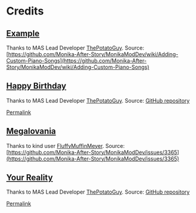 # Credits

## [Example](./examples/example.json)

Thanks to MAS Lead Developer [ThePotatoGuy](https://github.com/ThePotatoGuy). Source: [https://github.com/Monika-After-Story/MonikaModDev/wiki/Adding-Custom-Piano-Songs](https://github.com/Monika-After-Story/MonikaModDev/wiki/Adding-Custom-Piano-Songs)

## [Happy Birthday](./examples/happybirthday.json)
Thanks to MAS Lead Developer [ThePotatoGuy](https://github.com/ThePotatoGuy). Source: [GitHub repository](https://github.com/Monika-After-Story/MonikaModDev/blob/master/Monika%20After%20Story/game/mod_assets/piano/songs/happybirthday.json)

[Permalink](https://github.com/Monika-After-Story/MonikaModDev/blob/e605019f08611143769872bd196bacd5045cf2ae/Monika%20After%20Story/game/mod_assets/piano/songs/happybirthday.json)

## [Megalovania](./examples/megalovania.json)

Thanks to kind user [FluffyMuffinMeyer](https://github.com/FluffyMuffinMeyer). Source: [https://github.com/Monika-After-Story/MonikaModDev/issues/3365](https://github.com/Monika-After-Story/MonikaModDev/issues/3365)

## [Your Reality](./examples/yourreality.json)
Thanks to MAS Lead Developer [ThePotatoGuy](https://github.com/ThePotatoGuy). Source: [GitHub repository](https://github.com/Monika-After-Story/MonikaModDev/blob/master/Monika%20After%20Story/game/mod_assets/piano/songs/yourreality.json)

[Permalink](https://github.com/Monika-After-Story/MonikaModDev/blob/e605019f08611143769872bd196bacd5045cf2ae/Monika%20After%20Story/game/mod_assets/piano/songs/yourreality.json)


